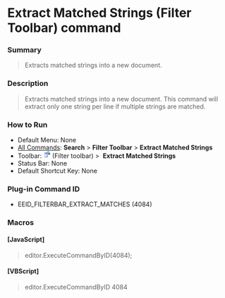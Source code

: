 # Extract Matched Strings (Filter Toolbar) command

### Summary

> Extracts matched strings into a new document.

### Description

> Extracts matched strings into a new document. This command will extract only one string per line if multiple strings are matched.

### How to Run

- Default Menu: None
- [All Commands](../tools/all_commands): **Search**
\> **Filter Toolbar** \> **Extract Matched Strings**
- Toolbar: ![](../../images/extract_all.png) (Filter toolbar) >  **Extract Matched Strings**
- Status Bar: None
- Default Shortcut Key: None

### Plug-in Command ID

- EEID\_FILTERBAR\_EXTRACT\_MATCHES (4084)

### Macros

#### \[JavaScript\]

> editor.ExecuteCommandByID(4084);

#### \[VBScript\]

> editor.ExecuteCommandByID 4084